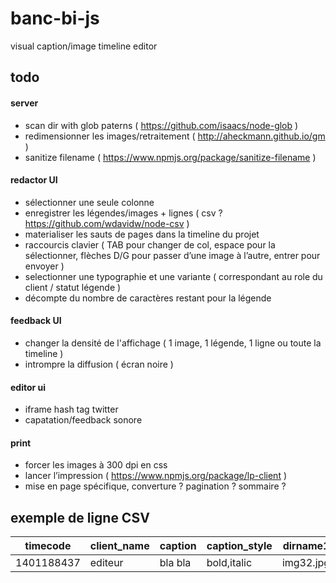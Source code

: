 banc-bi-js
==========

visual caption/image timeline editor

todo
-
#### server
- scan dir with glob paterns ( https://github.com/isaacs/node-glob )
- redimensionner les images/retraitement ( http://aheckmann.github.io/gm ) 
- sanitize filename ( https://www.npmjs.org/package/sanitize-filename ) 

#### redactor UI
- sélectionner une seule colonne
- enregistrer les légendes/images + lignes ( csv ? https://github.com/wdavidw/node-csv )
- materialiser les sauts de pages dans la timeline du projet
- raccourcis clavier ( TAB pour changer de col, espace pour la sélectionner, flèches D/G pour passer d’une image à l’autre, entrer pour envoyer )
- selectionner une typographie et une variante ( correspondant au role du client / statut légende )
- décompte du nombre de caractères restant pour la légende

#### feedback UI
- changer la densité de l'affichage ( 1 image, 1 légende, 1 ligne ou toute la timeline )
- intrompre la diffusion ( écran noire )

#### editor ui
- iframe hash tag twitter
- capatation/feedback sonore

#### print
- forcer les images à 300 dpi en css
- lancer l’impression ( https://www.npmjs.org/package/lp-client )
- mise en page spécifique, converture ? pagination ? sommaire ?

exemple de ligne CSV
-

| timecode  | client_name | caption | caption_style | dirname1   | dirname2   | dirnamen   |
| --------- | ----------- | ------- | ------------- | ---------- | ---------- | ---------- |
| 1401188437| editeur     | bla bla | bold,italic    | img32.jpg | none       | nnnn.jpg   |
